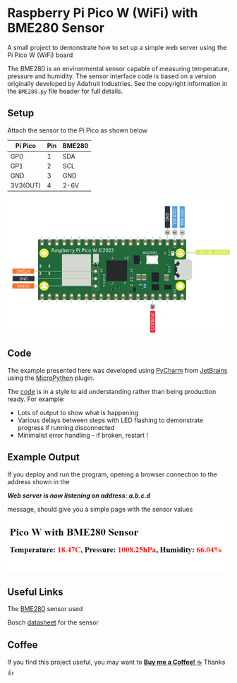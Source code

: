 # Raspberry Pi Pico W (WiFi) with BME280 Sensor

A small project to demonstrate how to set up a simple web server using the Pi Pico W (WiFi) board

The BME280 is an environmental sensor capable of measuring temperature, pressure and humidity. The sensor interface code is 
based on a version originally developed by Adafruit Industries. See the copyright information in the `BME280.py` file header for full details.

## Setup

Attach the sensor to the Pi Pico as shown below

Pi Pico | Pin | BME280
------ | ------- | -------
GP0 | 1 | SDA
GP1 | 2 | SCL
GND | 3 | GND
3V3(OUT) | 4 | 2-6V

![Pi Pico](connections.png)

## Code

The example presented here was developed using [PyCharm](https://www.jetbrains.com/pycharm/) from [JetBrains](https://www.jetbrains.com/) using 
the [MicroPython](https://plugins.jetbrains.com/plugin/9777-micropython) plugin.

The [code](main.py) is in a style to aid understanding rather than being production ready. For example:

* Lots of output to show what is happening
* Various delays between steps with LED flashing to demonstrate progress if running disconnected
* Minimalist error handling - if broken, restart !

## Example Output

If you deploy and run the program, opening a browser connection to the address shown in the 

_**Web server is now listening on address: a.b.c.d**_ 

message, should give you a simple page with the sensor values

![Pi Pico](webpage.png)

## Useful Links

The [BME280](https://shop.pimoroni.com/products/bme280-breakout) sensor used

Bosch [datasheet](https://www.bosch-sensortec.com/media/boschsensortec/downloads/datasheets/bst-bme280-ds002.pdf) for the sensor

## Coffee

If you find this project useful, you may want to [__Buy me a Coffee!__ :coffee:](https://www.buymeacoffee.com/codesqueak) Thanks :thumbsup:
